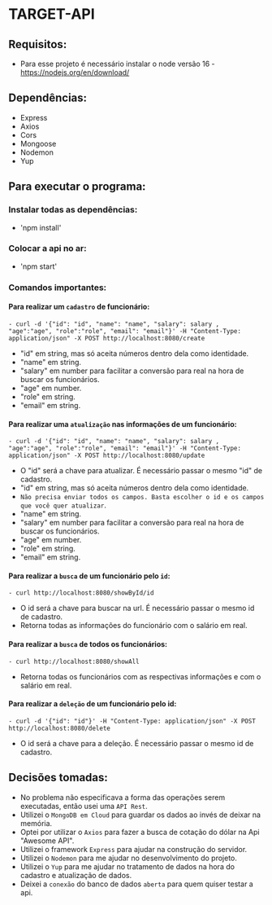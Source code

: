 # TARGET-API

## Requisitos:

- Para esse projeto é necessário instalar o node versão 16 - https://nodejs.org/en/download/

## Dependências:

- Express
- Axios
- Cors
- Mongoose
- Nodemon
- Yup

## Para executar o programa:


### Instalar todas as dependências:
- 'npm install'

### Colocar a api no ar:
- 'npm start'

### Comandos importantes:

#### Para realizar um `cadastro` de funcionário:

    - curl -d '{"id": "id", "name": "name", "salary": salary , "age":"age", "role":"role", "email": "email"}' -H "Content-Type: application/json" -X POST http://localhost:8080/create

- "id" em string, mas só aceita números dentro dela como identidade.
- "name" em string.
- "salary" em number para facilitar a conversão para real na hora de buscar os funcionários.
- "age" em number.
- "role" em string.
- "email" em string.

#### Para realizar uma `atualização` nas informações de um funcionário:

    - curl -d '{"id": "id", "name": "name", "salary": salary , "age":"age", "role":"role", "email": "email"}' -H "Content-Type: application/json" -X POST http://localhost:8080/update

- O "id" será a chave para atualizar. É necessário passar o mesmo "id" de cadastro.
- "id" em string, mas só aceita números dentro dela como identidade.
- `Não precisa enviar todos os campos. Basta escolher o id e os campos que você quer atualizar`.
- "name" em string.
- "salary" em number para facilitar a conversão para real na hora de buscar os funcionários.
- "age" em number.
- "role" em string.
- "email" em string.

#### Para realizar a `busca` de um funcionário pelo `id`:

    - curl http://localhost:8080/showById/id
- O id será a chave para buscar na url. É necessário passar o mesmo id de cadastro.
- Retorna todas as informações do funcionário com o salário em real.

#### Para realizar a `busca` de todos os funcionários:

    - curl http://localhost:8080/showAll
- Retorna todas os funcionários com as respectivas informações e com o salário em real.

#### Para realizar a `deleção` de um funcionário pelo id:
    - curl -d '{"id": "id"}' -H "Content-Type: application/json" -X POST http://localhost:8080/delete
- O id será a chave para a deleção. É necessário passar o mesmo id de cadastro.

## Decisões tomadas:

- No problema não especificava a forma das operações serem executadas, então usei uma `API Rest`.
- Utilizei o `MongoDB em Cloud` para guardar os dados ao invés de deixar na memória.
- Optei por utilizar o `Axios` para fazer a busca de cotação do dólar na Api "Awesome API".
- Utilizei o framework `Express` para ajudar na construção do servidor.
- Utilizei o `Nodemon` para me ajudar no desenvolvimento do projeto.
- Utilizei o `Yup` para me ajudar no tratamento de dados na hora do cadastro e atualização de dados.
- Deixei a `conexão` do banco de dados `aberta` para quem quiser testar a api.
